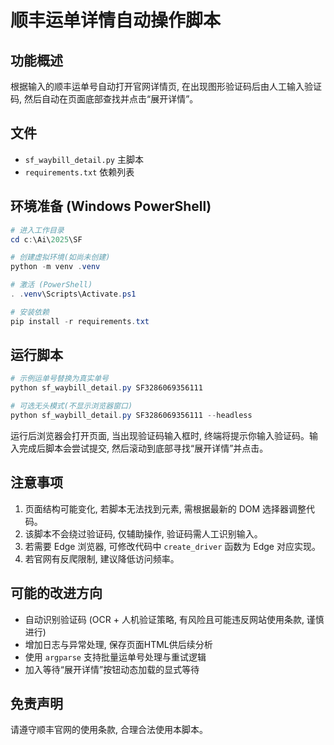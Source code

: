 # 顺丰运单详情自动操作脚本

## 功能概述
根据输入的顺丰运单号自动打开官网详情页, 在出现图形验证码后由人工输入验证码, 然后自动在页面底部查找并点击“展开详情”。

## 文件
- `sf_waybill_detail.py` 主脚本
- `requirements.txt` 依赖列表

## 环境准备 (Windows PowerShell)
```powershell
# 进入工作目录
cd c:\Ai\2025\SF

# 创建虚拟环境(如尚未创建)
python -m venv .venv

# 激活 (PowerShell)
. .venv\Scripts\Activate.ps1

# 安装依赖
pip install -r requirements.txt
```

## 运行脚本
```powershell
# 示例运单号替换为真实单号
python sf_waybill_detail.py SF3286069356111

# 可选无头模式(不显示浏览器窗口)
python sf_waybill_detail.py SF3286069356111 --headless
```
运行后浏览器会打开页面, 当出现验证码输入框时, 终端将提示你输入验证码。输入完成后脚本会尝试提交, 然后滚动到底部寻找“展开详情”并点击。

## 注意事项
1. 页面结构可能变化, 若脚本无法找到元素, 需根据最新的 DOM 选择器调整代码。
2. 该脚本不会绕过验证码, 仅辅助操作, 验证码需人工识别输入。
3. 若需要 Edge 浏览器, 可修改代码中 `create_driver` 函数为 Edge 对应实现。
4. 若官网有反爬限制, 建议降低访问频率。

## 可能的改进方向
- 自动识别验证码 (OCR + 人机验证策略, 有风险且可能违反网站使用条款, 谨慎进行)
- 增加日志与异常处理, 保存页面HTML供后续分析
- 使用 `argparse` 支持批量运单号处理与重试逻辑
- 加入等待“展开详情”按钮动态加载的显式等待

## 免责声明
请遵守顺丰官网的使用条款, 合理合法使用本脚本。